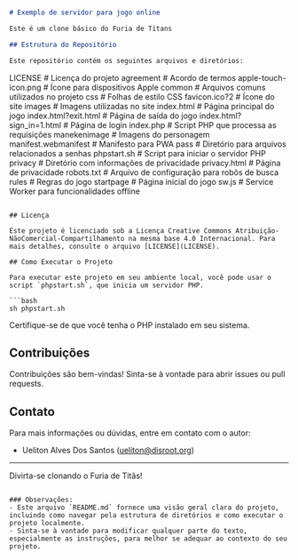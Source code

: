 ```markdown

# Exemplo de servidor para jogo online

Este é um clone básico do Furia de Titans

## Estrutura do Repositório

Este repositório contém os seguintes arquivos e diretórios:

```
LICENSE                    # Licença do projeto
agreement                  # Acordo de termos
apple-touch-icon.png       # Ícone para dispositivos Apple
common                     # Arquivos comuns utilizados no projeto
css                        # Folhas de estilo CSS
favicon.ico?2             # Ícone do site
images                     # Imagens utilizadas no site
index.html                # Página principal do jogo
index.html?exit.html      # Página de saída do jogo
index.html?sign_in=1.html # Página de login
index.php                  # Script PHP que processa as requisições
manekenimage               # Imagens do personagem
manifest.webmanifest       # Manifesto para PWA
pass                       # Diretório para arquivos relacionados a senhas
phpstart.sh               # Script para iniciar o servidor PHP
privacy                    # Diretório com informações de privacidade
privacy.html               # Página de privacidade
robots.txt                 # Arquivo de configuração para robôs de busca
rules                      # Regras do jogo
startpage                  # Página inicial do jogo
sw.js                      # Service Worker para funcionalidades offline
```

## Licença

Este projeto é licenciado sob a Licença Creative Commons Atribuição-NãoComercial-Compartilhamento na mesma base 4.0 Internacional. Para mais detalhes, consulte o arquivo [LICENSE](LICENSE).

## Como Executar o Projeto

Para executar este projeto em seu ambiente local, você pode usar o script `phpstart.sh`, que inicia um servidor PHP.

```bash
sh phpstart.sh
```

Certifique-se de que você tenha o PHP instalado em seu sistema.

## Contribuições

Contribuições são bem-vindas! Sinta-se à vontade para abrir issues ou pull requests.

## Contato

Para mais informações ou dúvidas, entre em contato com o autor:

- Ueliton Alves Dos Santos (ueliton@disroot.org)

---

Divirta-se clonando o Furia de Titãs!
```

### Observações:
- Este arquivo `README.md` fornece uma visão geral clara do projeto, incluindo como navegar pela estrutura de diretórios e como executar o projeto localmente.
- Sinta-se à vontade para modificar qualquer parte do texto, especialmente as instruções, para melhor se adequar ao contexto do seu projeto.
